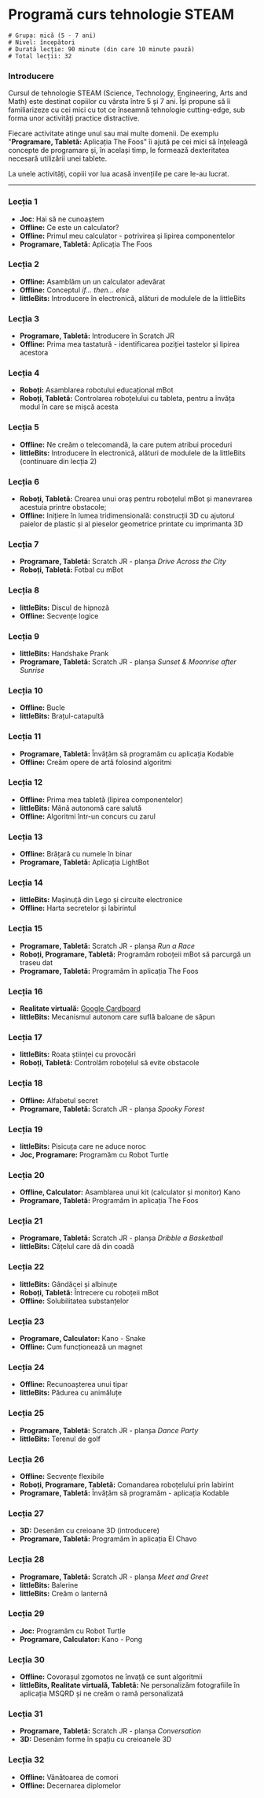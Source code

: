 # Programă curs tehnologie STEAM

    # Grupa: mică (5 - 7 ani)
    # Nivel: începători
    # Durată lecție: 90 minute (din care 10 minute pauză)
    # Total lecții: 32

### Introducere

Cursul de tehnologie STEAM (Science, Technology, Engineering, Arts and Math) este destinat copiilor cu vârsta între 5 și 7 ani. Își propune să îi familiarizeze cu cei mici cu tot ce înseamnă tehnologie cutting-edge, sub forma unor activități practice distractive.

Fiecare activitate atinge unul sau mai multe domenii. De exemplu "**Programare, Tabletă:** Aplicația The Foos" îi ajută pe cei mici să înțeleagă concepte de programare și, în același timp, le formează dexteritatea necesară utilizării unei tablete.

La unele activități, copiii vor lua acasă invențiile pe care le-au lucrat.

---

### Lecția 1
- **Joc**: Hai să ne cunoaștem
- **Offline:** Ce este un calculator?
- **Offline:** Primul meu calculator - potrivirea și lipirea componentelor
- **Programare, Tabletă:** Aplicația The Foos

### Lecția 2
- **Offline:** Asamblăm un un calculator adevărat
- **Offline:** Conceptul *if... then... else*
- **littleBits:** Introducere în electronică, alături de modulele de la littleBits

### Lecția 3
- **Programare, Tabletă:** Introducere în Scratch JR
- **Offline:** Prima mea tastatură - identificarea poziției tastelor și lipirea acestora

### Lecția 4
- **Roboți:** Asamblarea robotului educațional mBot
- **Roboți, Tabletă:** Controlarea roboțelului cu tableta, pentru a învăța modul în care se mișcă acesta

### Lecția 5
- **Offline:** Ne creăm o telecomandă, la care putem atribui proceduri
- **littleBits:** Introducere în electronică, alături de modulele de la littleBits (continuare din lecția 2)

### Lecția 6
- **Roboți, Tabletă:** Crearea unui oraș pentru roboțelul mBot și manevrarea acestuia printre obstacole;
- **Offline:** Inițiere în lumea tridimensională: construcții 3D cu ajutorul paielor de plastic și al pieselor geometrice printate cu imprimanta 3D

### Lecția 7
- **Programare, Tabletă:** Scratch JR - planșa *Drive Across the City*
- **Roboți, Tabletă:** Fotbal cu mBot

### Lecția 8
- **littleBits:** Discul de hipnoză
- **Offline:** Secvențe logice

### Lecția 9
- **littleBits:** Handshake Prank
- **Programare, Tabletă:** Scratch JR - planșa *Sunset & Moonrise after Sunrise*

### Lecția 10
- **Offline:** Bucle
- **littleBits:** Brațul-catapultă

### Lecția 11
- **Programare, Tabletă:** Învățăm să programăm cu aplicația Kodable
- **Offline:** Creăm opere de artă folosind algoritmi

### Lecția 12
- **Offline:** Prima mea tabletă (lipirea componentelor)
- **littleBits:** Mână autonomă care salută
- **Offline:** Algoritmi într-un concurs cu zarul

### Lecția 13
- **Offline:** Brățară cu numele în binar
- **Programare, Tabletă:** Aplicația LightBot

### Lecția 14
- **littleBits:** Mașinuță din Lego și circuite electronice
- **Offline:** Harta secretelor și labirintul

### Lecția 15
- **Programare, Tabletă:** Scratch JR - planșa *Run a Race*
- **Roboți, Programare, Tabletă:** Programăm roboțeii mBot să parcurgă un traseu dat
- **Programare, Tabletă:** Programăm în aplicația The Foos

### Lecția 16
- **Realitate virtuală:** [Google Cardboard](https://vr.google.com/cardboard/)
- **littleBits:** Mecanismul autonom care suflă baloane de săpun

### Lecția 17
- **littleBits:** Roata științei cu provocări
- **Roboți, Tabletă:** Controlăm roboțelul să evite obstacole

### Lecția 18
- **Offline:** Alfabetul secret
- **Programare, Tabletă:** Scratch JR - planșa *Spooky Forest*

### Lecția 19
- **littleBits:** Pisicuța care ne aduce noroc
- **Joc, Programare:** Programăm cu Robot Turtle

### Lecția 20
- **Offline, Calculator:** Asamblarea unui kit (calculator și monitor) Kano
- **Programare, Tabletă:** Programăm în aplicația The Foos

### Lecția 21
- **Programare, Tabletă:** Scratch JR - planșa *Dribble a Basketball*
- **littleBits:** Cățelul care dă din coadă

### Lecția 22
- **littleBits:** Gândăcei și albinuțe
- **Roboți, Tabletă:** Întrecere cu roboțeii mBot
- **Offline:** Solubilitatea substanțelor

### Lecția 23
- **Programare, Calculator:** Kano - Snake
- **Offline:** Cum funcționează un magnet

### Lecția 24
- **Offline:** Recunoașterea unui tipar
- **littleBits:** Pădurea cu animăluțe

### Lecția 25
- **Programare, Tabletă:** Scratch JR - planșa *Dance Party*
- **littleBits:** Terenul de golf

### Lecția 26
- **Offline:** Secvențe flexibile
- **Roboți, Programare, Tabletă:** Comandarea roboțelului prin labirint
- **Programare, Tabletă:** Învățăm să programăm - aplicația Kodable

### Lecția 27
- **3D:** Desenăm cu creioane 3D (introducere)
- **Programare, Tabletă:** Programăm în aplicația El Chavo

### Lecția 28
- **Programare, Tabletă:** Scratch JR - planșa *Meet and Greet*
- **littleBits:** Balerine
- **littleBits:** Creăm o lanternă

### Lecția 29
- **Joc:** Programăm cu Robot Turtle
- **Programare, Calculator:** Kano - Pong

### Lecția 30
- **Offline:** Covorașul zgomotos ne învață ce sunt algoritmii
- **littleBits, Realitate virtuală, Tabletă:** Ne personalizăm fotografiile în aplicația MSQRD și ne creăm o ramă personalizată

### Lecția 31
- **Programare, Tabletă:** Scratch JR - planșa *Conversation*
- **3D:** Desenăm forme în spațiu cu creioanele 3D

### Lecția 32
- **Offline:** Vânătoarea de comori
- **Offline:** Decernarea diplomelor
